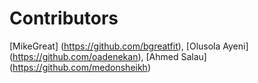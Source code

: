 # Contributors
[MikeGreat] (https://github.com/bgreatfit), 
[Olusola Ayeni] (https://github.com/oadenekan),
[Ahmed Salau] (https://github.com/medonsheikh)

